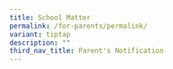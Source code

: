 ```yaml
---
title: School Matter
permalink: /for-parents/permalink/
variant: tiptap
description: ""
third_nav_title: Parent's Notification
---
```

